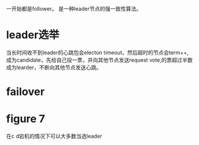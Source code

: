 一开始都是follower。
是一种leader节点的强一致性算法。

# leader选举

当长时间收不到leader的心跳包会electon timeout，然后超时的节点会term++, 成为candidate，先给自己投一票，并向其他节点发送request vote,的票超过半数成为learder，不断向其他节点发送心跳。

# failover

# figure 7

在c d宕机的情况下可以大多数当选leader
